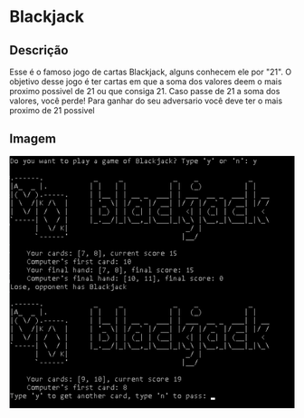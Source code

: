 # Blackjack

## Descrição
Esse é o famoso jogo de cartas Blackjack, alguns conhecem ele por "21". O objetivo desse jogo é ter cartas em que a soma dos valores deem o mais proximo possivel de 21
ou que consiga 21. Caso passe de 21 a soma dos valores, você perde! Para ganhar do seu adversario você deve ter o mais proximo de 21 possivel</br>


## Imagem
<td valign="top"><img src="./images/blackjack.png">
